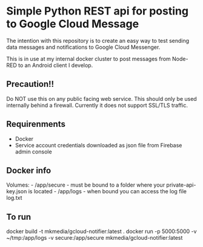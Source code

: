 # Simple Python REST api for posting to Google Cloud Message
The intention with this repository is to create an easy way to test sending data messages and notifications to Google Cloud Messenger. 

This is in use at my internal docker cluster to post messages from Node-RED to an Android client I develop.

## Precaution!!
Do NOT use this on any public facing web service. This should only be used internally behind a firewall. Currently it does not support SSL/TLS traffic.

## Requirenments
- Docker
- Service account credentials downloaded as json file from Firebase admin console

## Docker info
Volumes:
    - /app/secure - must be bound to a folder where your private-api-key.json is located
    - /app/logs - when bound you can access the log file log.txt

## To run
docker build -t mkmedia/gcloud-notifier:latest .
docker run -p 5000:5000 -v ~/tmp:/app/logs -v secure:/app/secure mkmedia/gcloud-notifier:latest